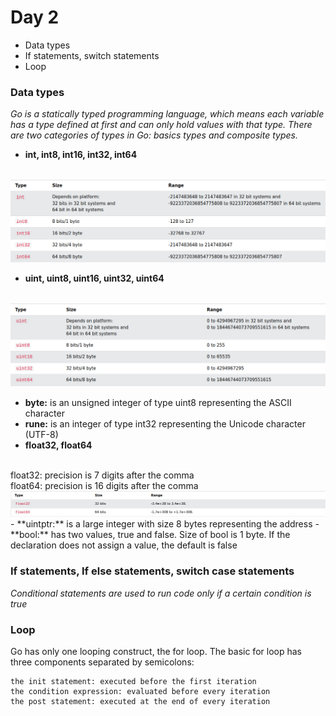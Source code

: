 # Day 2

- Data types
- If statements, switch statements
- Loop

### Data types
*Go is a statically typed programming language, which means each variable has a type defined at first and can only hold values with that type. There are two categories of types in Go: basics types and composite types.*

- **int, int8, int16, int32, int64**
<br>
<img title="a title" alt="Alt text" src="images/integer.png">

- **uint, uint8, uint16, uint32, uint64**
<br>
<img title="a title" alt="Alt text" src="images/uinteger.png">

- **byte:** is an unsigned integer of type uint8 representing the ASCII character
- **rune:** is an integer of type int32 representing the Unicode character (UTF-8)
- **float32, float64**
<br>
float32: precision is 7 digits after the comma
<br>
float64: precision is 16 digits after the comma
<img title="a title" alt="Alt text" src="images/float.png">
- **uintptr:** is a large integer with size 8 bytes representing the address
- **bool:** has two values, true and false. Size of bool is 1 byte. If the declaration does not assign a value, the default is false

### If statements, If else statements, switch case statements
*Conditional statements are used to run code only if a certain condition is true*

### Loop
Go has only one looping construct, the for loop. The basic for loop has three components separated by semicolons:

    the init statement: executed before the first iteration
    the condition expression: evaluated before every iteration
    the post statement: executed at the end of every iteration



